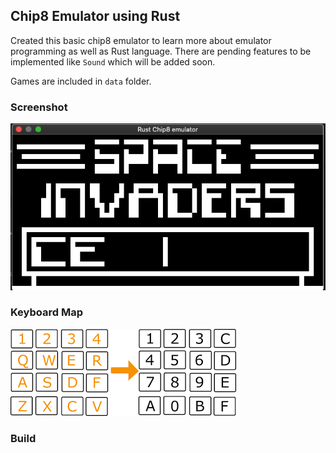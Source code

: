 ## Chip8 Emulator using Rust

Created this basic chip8 emulator to learn more about emulator programming as well as Rust language.
There are pending features to be implemented like `Sound` which will be added soon.

Games are included in `data` folder.

### Screenshot

![](images/space-invaders.png)


### Keyboard Map
![](images/keyboard-map.png)


### Build